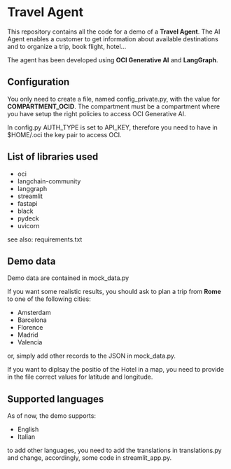# Travel Agent
This repository contains all the code for a demo of a **Travel Agent**.
The AI Agent enables a customer to get information about available destinations and to organize a trip, book flight, hotel...

The agent has been developed using **OCI Generative AI** and **LangGraph**.

## Configuration
You only need to create a file, named config_private.py, with the value for **COMPARTMENT_OCID**.
The compartment must be a compartment where you have setup the right policies to access OCI Generative AI.

In config.py AUTH_TYPE is set to API_KEY, therefore you need to have in $HOME/.oci the key pair to access OCI.

## List of libraries used
* oci
* langchain-community
* langgraph
* streamlit
* fastapi
* black
* pydeck
* uvicorn

see also: requirements.txt

## Demo data
Demo data are contained in mock_data.py

If you want some realistic results, you should ask to plan a trip from **Rome** to one
of the following cities:
* Amsterdam
* Barcelona
* Florence
* Madrid
* Valencia

or, simply add other records to the JSON in mock_data.py.

If you want to diplsay the positio of the Hotel in a map, you need to provide in the file
correct values for latitude and longitude.

## Supported languages
As of now, the demo supports:
* English
* Italian

to add other languages, you need to add the translations in translations.py and change, accordingly, some
code in streamlit_app.py.







